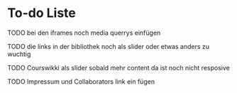 # To-do Liste

TODO bei den iframes noch media querrys einfügen

TODO die links in der bibliothek noch als slider oder etwas anders zu wuchtig

TODO Courswikki als slider sobald mehr content da ist noch nicht resposive

TODO Impressum und Collaborators link ein fügen

